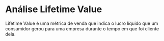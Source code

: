 # Análise Lifetime Value
Lifetime Value é uma métrica de venda que indica o lucro líquido que um consumidor gerou para uma empresa durante o tempo em que foi cliente dela.
